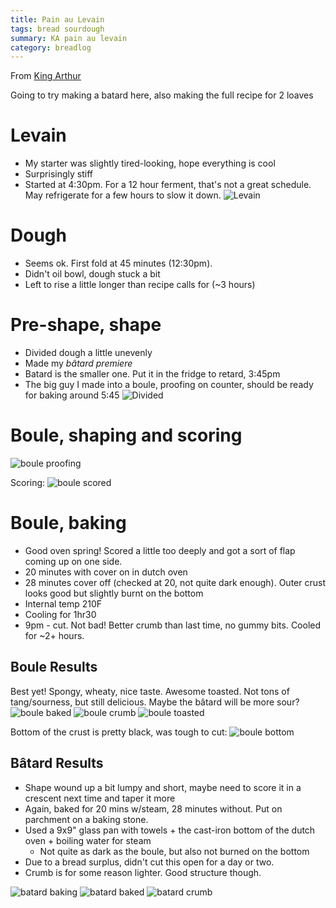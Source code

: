 ```yaml
---
title: Pain au Levain
tags: bread sourdough
summary: KA pain au levain
category: breadlog
---
```


From [King Arthur](https://www.kingarthurbaking.com/recipes/pain-au-levain-recipe)

Going to try making a batard here, also making the full recipe for 2 loaves
# Levain
- My starter was slightly tired-looking, hope everything is cool
- Surprisingly stiff
- Started at 4:30pm. For a 12 hour ferment, that's not a great schedule. May refrigerate for a few hours to slow it down.
![Levain](../images/full/2024-02-26/levain.jpg)

# Dough
- Seems ok. First fold at 45 minutes (12:30pm).
- Didn't oil bowl, dough stuck a bit
- Left to rise a little longer than recipe calls for (~3 hours)

# Pre-shape, shape
- Divided dough a little unevenly
- Made my _bâtard premiere_
- Batard is the smaller one. Put it in the fridge to retard, 3:45pm
- The big guy I made into a boule, proofing on counter, should be ready for baking around 5:45
![Divided](../images/full/2024-02-26/divide.jpg)

# Boule, shaping and scoring
![boule proofing](../images/full/2024-02-26/boule-proof.jpg)

Scoring:
![boule scored](../images/full/2024-02-26/boule-score.jpg)


# Boule, baking
- Good oven spring! Scored a little too deeply and got a sort of flap coming up on one side.
- 20 minutes with cover on in dutch oven
- 28 minutes cover off (checked at 20, not quite dark enough). Outer crust looks good but slightly burnt on the bottom
- Internal temp 210F
- Cooling for 1hr30
- 9pm - cut. Not bad! Better crumb than last time, no gummy bits. Cooled for ~2+ hours.

## Boule Results
Best yet! Spongy, wheaty, nice taste. Awesome toasted. Not tons of tang/sourness, but still delicious. Maybe the bâtard will be more sour?
![boule baked](../images/full/2024-02-26/boule-baked.jpg)
![boule crumb](../images/full/2024-02-26/boule-crumb.jpg)
![boule toasted](../images/full/2024-02-26/boule-toast.jpg)

Bottom of the crust is pretty black, was tough to cut:
![boule bottom](../images/full/2024-02-26/boule-bottom.jpg)


## Bâtard Results
- Shape wound up a bit lumpy and short, maybe need to score it in a crescent next time and taper it more
- Again, baked for 20 mins w/steam, 28 minutes without. Put on parchment on a baking stone.
- Used a 9x9" glass pan with towels + the cast-iron bottom of the dutch oven + boiling water for steam
	- Not quite as dark as the boule, but also not burned on the bottom
- Due to a bread surplus, didn't cut this open for a day or two.
- Crumb is for some reason lighter. Good structure though.

![batard baking](../images/full/2024-02-26/batard-baking.jpg)
![batard baked](../images/full/2024-02-26/batard-baked.jpg)
![batard crumb](../images/full/2024-02-26/batard-crumb.jpg)
